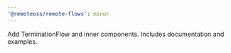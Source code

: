 ```yaml
---
'@remoteoss/remote-flows': minor
---
```


Add TerminationFlow and inner components. Includes documentation and examples.

